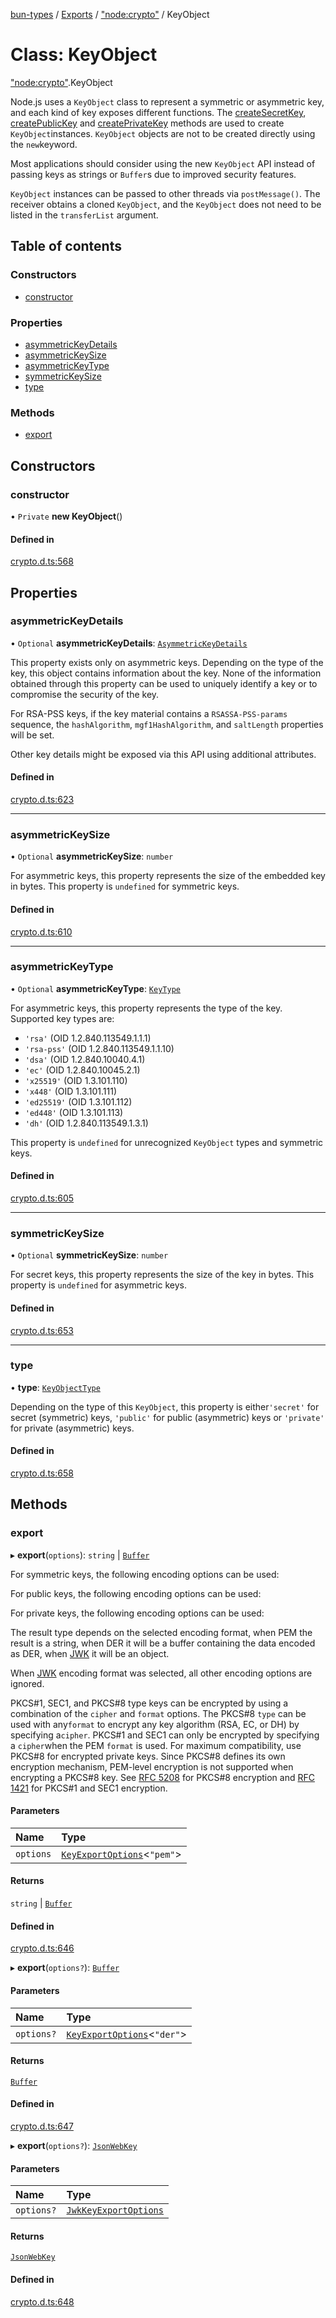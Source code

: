 [bun-types](../README.md) / [Exports](../modules.md) / ["node:crypto"](../modules/node_crypto_.md) / KeyObject

# Class: KeyObject

["node:crypto"](../modules/node_crypto_.md).KeyObject

Node.js uses a `KeyObject` class to represent a symmetric or asymmetric key,
and each kind of key exposes different functions. The [createSecretKey](../modules/node_crypto_.md#createsecretkey), [createPublicKey](../modules/node_crypto_.md#createpublickey) and [createPrivateKey](../modules/node_crypto_.md#createprivatekey) methods are used to create `KeyObject`instances. `KeyObject`
objects are not to be created directly using the `new`keyword.

Most applications should consider using the new `KeyObject` API instead of
passing keys as strings or `Buffer`s due to improved security features.

`KeyObject` instances can be passed to other threads via `postMessage()`.
The receiver obtains a cloned `KeyObject`, and the `KeyObject` does not need to
be listed in the `transferList` argument.

## Table of contents

### Constructors

- [constructor](node_crypto_.KeyObject.md#constructor)

### Properties

- [asymmetricKeyDetails](node_crypto_.KeyObject.md#asymmetrickeydetails)
- [asymmetricKeySize](node_crypto_.KeyObject.md#asymmetrickeysize)
- [asymmetricKeyType](node_crypto_.KeyObject.md#asymmetrickeytype)
- [symmetricKeySize](node_crypto_.KeyObject.md#symmetrickeysize)
- [type](node_crypto_.KeyObject.md#type)

### Methods

- [export](node_crypto_.KeyObject.md#export)

## Constructors

### constructor

• `Private` **new KeyObject**()

#### Defined in

[crypto.d.ts:568](https://github.com/valgaze/bun-types/blob/5e53f27/crypto.d.ts#L568)

## Properties

### asymmetricKeyDetails

• `Optional` **asymmetricKeyDetails**: [`AsymmetricKeyDetails`](../interfaces/crypto_.AsymmetricKeyDetails.md)

This property exists only on asymmetric keys. Depending on the type of the key,
this object contains information about the key. None of the information obtained
through this property can be used to uniquely identify a key or to compromise
the security of the key.

For RSA-PSS keys, if the key material contains a `RSASSA-PSS-params` sequence,
the `hashAlgorithm`, `mgf1HashAlgorithm`, and `saltLength` properties will be
set.

Other key details might be exposed via this API using additional attributes.

#### Defined in

[crypto.d.ts:623](https://github.com/valgaze/bun-types/blob/5e53f27/crypto.d.ts#L623)

___

### asymmetricKeySize

• `Optional` **asymmetricKeySize**: `number`

For asymmetric keys, this property represents the size of the embedded key in
bytes. This property is `undefined` for symmetric keys.

#### Defined in

[crypto.d.ts:610](https://github.com/valgaze/bun-types/blob/5e53f27/crypto.d.ts#L610)

___

### asymmetricKeyType

• `Optional` **asymmetricKeyType**: [`KeyType`](../modules/crypto_.md#keytype)

For asymmetric keys, this property represents the type of the key. Supported key
types are:

* `'rsa'` (OID 1.2.840.113549.1.1.1)
* `'rsa-pss'` (OID 1.2.840.113549.1.1.10)
* `'dsa'` (OID 1.2.840.10040.4.1)
* `'ec'` (OID 1.2.840.10045.2.1)
* `'x25519'` (OID 1.3.101.110)
* `'x448'` (OID 1.3.101.111)
* `'ed25519'` (OID 1.3.101.112)
* `'ed448'` (OID 1.3.101.113)
* `'dh'` (OID 1.2.840.113549.1.3.1)

This property is `undefined` for unrecognized `KeyObject` types and symmetric
keys.

#### Defined in

[crypto.d.ts:605](https://github.com/valgaze/bun-types/blob/5e53f27/crypto.d.ts#L605)

___

### symmetricKeySize

• `Optional` **symmetricKeySize**: `number`

For secret keys, this property represents the size of the key in bytes. This
property is `undefined` for asymmetric keys.

#### Defined in

[crypto.d.ts:653](https://github.com/valgaze/bun-types/blob/5e53f27/crypto.d.ts#L653)

___

### type

• **type**: [`KeyObjectType`](../modules/crypto_.md#keyobjecttype)

Depending on the type of this `KeyObject`, this property is either`'secret'` for secret (symmetric) keys, `'public'` for public (asymmetric) keys
or `'private'` for private (asymmetric) keys.

#### Defined in

[crypto.d.ts:658](https://github.com/valgaze/bun-types/blob/5e53f27/crypto.d.ts#L658)

## Methods

### export

▸ **export**(`options`): `string` \| [`Buffer`](../modules/buffer_.md#buffer)

For symmetric keys, the following encoding options can be used:

For public keys, the following encoding options can be used:

For private keys, the following encoding options can be used:

The result type depends on the selected encoding format, when PEM the
result is a string, when DER it will be a buffer containing the data
encoded as DER, when [JWK](https://tools.ietf.org/html/rfc7517) it will be an object.

When [JWK](https://tools.ietf.org/html/rfc7517) encoding format was selected, all other encoding options are
ignored.

PKCS#1, SEC1, and PKCS#8 type keys can be encrypted by using a combination of
the `cipher` and `format` options. The PKCS#8 `type` can be used with any`format` to encrypt any key algorithm (RSA, EC, or DH) by specifying a`cipher`. PKCS#1 and SEC1 can only be
encrypted by specifying a `cipher`when the PEM `format` is used. For maximum compatibility, use PKCS#8 for
encrypted private keys. Since PKCS#8 defines its own
encryption mechanism, PEM-level encryption is not supported when encrypting
a PKCS#8 key. See [RFC 5208](https://www.rfc-editor.org/rfc/rfc5208.txt) for PKCS#8 encryption and [RFC 1421](https://www.rfc-editor.org/rfc/rfc1421.txt) for
PKCS#1 and SEC1 encryption.

#### Parameters

| Name | Type |
| :------ | :------ |
| `options` | [`KeyExportOptions`](../interfaces/crypto_.KeyExportOptions.md)<``"pem"``\> |

#### Returns

`string` \| [`Buffer`](../modules/buffer_.md#buffer)

#### Defined in

[crypto.d.ts:646](https://github.com/valgaze/bun-types/blob/5e53f27/crypto.d.ts#L646)

▸ **export**(`options?`): [`Buffer`](../modules/buffer_.md#buffer)

#### Parameters

| Name | Type |
| :------ | :------ |
| `options?` | [`KeyExportOptions`](../interfaces/crypto_.KeyExportOptions.md)<``"der"``\> |

#### Returns

[`Buffer`](../modules/buffer_.md#buffer)

#### Defined in

[crypto.d.ts:647](https://github.com/valgaze/bun-types/blob/5e53f27/crypto.d.ts#L647)

▸ **export**(`options?`): [`JsonWebKey`](../interfaces/crypto_.JsonWebKey.md)

#### Parameters

| Name | Type |
| :------ | :------ |
| `options?` | [`JwkKeyExportOptions`](../interfaces/crypto_.JwkKeyExportOptions.md) |

#### Returns

[`JsonWebKey`](../interfaces/crypto_.JsonWebKey.md)

#### Defined in

[crypto.d.ts:648](https://github.com/valgaze/bun-types/blob/5e53f27/crypto.d.ts#L648)
